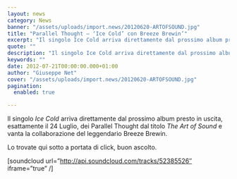 ```yaml
---
layout: news
category: News
banner: "/assets/uploads/import.news/20120620-ARTOFSOUND.jpg"
title: "Parallel Thought – ‘Ice Cold’ con Breeze Brewin’"
excerpt: "Il singolo Ice Cold arriva direttamente dal prossimo album presto in uscita, esattamente il 24 Luglio, dei Parallel Thought dal titolo The Art of Sound e vanta la collaborazione del leggendario Breeze Brewin. Lo trovate qui sotto a portata di click, buon ascolto. [soundcloud url=”http://api.soundcloud.com/tracks/52385526″ iframe=”true” "
quote: ""
description: "Il singolo Ice Cold arriva direttamente dal prossimo album presto in uscita, esattamente il 24 Luglio, dei Parallel Thought dal titolo The Art of Sound e vanta la collaborazione del leggendario Breeze Brewin. Lo trovate qui sotto a portata di click, buon ascolto. [soundcloud url=”http://api.soundcloud.com/tracks/52385526″ iframe=”true” "
keywords: ""
date: 2012-07-21T00:00:00.000+01:00
author: "Giuseppe Net"
cover: "/assets/uploads/import.news/20120620-ARTOFSOUND.jpg"
pagination:
  enabled: true

---
```


Il singolo _Ice Cold_ arriva direttamente dal prossimo album presto in uscita, esattamente il 24 Luglio, dei Parallel Thought dal titolo _The Art of Sound_ e vanta la collaborazione del leggendario Breeze Brewin.

Lo trovate qui sotto a portata di click, buon ascolto.

\[soundcloud url=”http://api.soundcloud.com/tracks/52385526″ iframe=”true” /\]